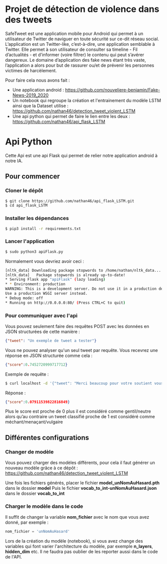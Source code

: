 
# Projet de détection de violence dans des tweets

SafeTweet est une application mobile pour Android qui permet à un utilisateur de Twitter de naviguer en toute sécurité sur ce-dit réseau social. L’application est un Twitter-like, c’est-à-dire, une application semblable à Twitter. Elle permet à son utilisateur de consulter sa timeline - Fil d’actualités - et d’informer (voire filtrer) le contenu qui peut s’avérer dangereux. Le domaine d’application des fake news étant très vaste, l’application a alors pour but de rassurer ou/et de prévenir les personnes victimes de harcèlement.

Pour faire cela nous avons fait :
 - Une application android : https://github.com/nouveliere-benjamin/Fake-News-2019_2020
 - Un notebook qui regroupe la création et l'entrainement du modèle LSTM ainsi que la Dataset utilise : https://github.com/nathan46/detection_tweet_violent_LSTM
 - Une api python qui permet de faire le lien entre les deux : https://github.com/nathan46/api_flask_LSTM

# Api Python
Cette Api est une api Flask qui permet de relier notre application android à notre IA.

## Pour commencer

### Cloner le dépôt
```bash
$ git clone https://github.com/nathan46/api_flask_LSTM.git
$ cd api_flask_LSTM
```
### Installer les dépendances
```bash
$ pip3 install -r requirements.txt
```

### Lancer l'application
```bash
$ sudo python3 apiFlask.py
```
Normalement vous devriez avoir ceci :
```bash
[nltk_data] Downloading package stopwords to /home/nathan/nltk_data...
[nltk_data]   Package stopwords is already up-to-date!
* Serving Flask app "apiFlask" (lazy loading)
* * Environment: production
WARNING: This is a development server. Do not use it in a production deployment.
Use a production WSGI server instead.
* Debug mode: off
* Running on http://0.0.0.0:80/ (Press CTRL+C to quit)
```

### Pour communiquer avec l'api

Vous pouvez seulement faire des requêtes POST avec les données en JSON structurées de cette manière :
```json
{"tweet": "Un exemple de tweet a tester"}
```
Vous ne pouvez analyser qu'un seul tweet par requête.
Vous recevrez une réponse en JSON structurée comme cela :
```json
{"score":0.7452720999717712}
```
Exemple de requête :
```bash
$ curl localhost -d '{"tweet": "Merci beaucoup pour votre soutient vous etes tres gentil"}' -H 'Content-Type: application/json'
```
Réponse :
```json
{"score":0.07911539822816849}
```

Plus le score est proche de 0 plus il est considéré comme gentil/neutre alors qu’au contraire un tweet classifié proche de 1 est considéré comme méchant/menaçant/vulgaire

## Différentes configurations

### Changer de modèle
Vous pouvez charger des modèles différents, pour cela il faut générer un nouveau modèle grâce à ce dépôt :
https://github.com/nathan46/detection_tweet_violent_LSTM

Une fois les fichiers générés, placer le fichier **model_unNomAuHasard.pth** dans le dossier **model**
Puis le fichier **vocab_to_int-unNomAuHasard.json** dans le dossier **vocab_to_int**

### Charger le modèle dans le code
Il suffit de changer la variable **nom_fichier** avec le nom que vous avez donné, par exemple :
```python
nom_fichier = 'unNomAuHasard'
```

Lors de la création du modèle (notebook), si vous avez change des variables qui font varier l'architecture du modèle, par exemple **n_layers**, **hidden_dim** etc.
Il ne faudra pas oublier de les reporter aussi dans le code de l'API.




